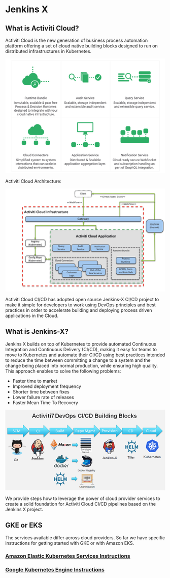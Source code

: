 # Jenkins X

## What is Activiti Cloud?

Activiti Cloud is the new generation of business process automation platform offering a set of cloud native building blocks designed to run on distributed infrastructures in Kubernetes.

![](../../../.gitbook/assets/what-is-activiti-cloud.png)

Activiti Cloud Architecture:

![](../../../.gitbook/assets/activiti-cloud-architecture.png)

Activiti Cloud CI/CD has adopted open source Jenkins-X CI/CD project to make it simple for developers to work using DevOps principles and best practices in order to accelerate building and deploying process driven applications in the Cloud.

## What is Jenkins-X?

Jenkins X builds on top of Kubernetes to provide automated Continuous Integration and Continuous Delivery \(CI/CD\), making it easy for teams to move to Kubernetes and automate their CI/CD using best practices intended to reduce the time between committing a change to a system and the change being placed into normal production, while ensuring high quality. This approach enables to solve the following problems:

* Faster time to market
* Improved deployment frequency
* Shorter time between fixes
* Lower failure rate of releases
* Faster Mean Time To Recovery

![](../../../.gitbook/assets/activiti7-devops-building-blocks.png)

We provide steps how to leverage the power of cloud provider services to create a solid foundation for Activiti Cloud CI/CD pipelines based on the Jenkins X project.

## GKE or EKS

The services available differ across cloud providers. So far we have specific instructions for getting started with GKE or with Amazon EKS.

### [Amazon Elastic Kubernetes Services Instructions](https://github.com/Activiti/activiti-7-developers-guide/tree/08503b350aeaae6a0946757a851bad4b6fb53d4c/getting-started/getting-started-activiti-cloud-jx/amazon-eks-jx.md)

### [Google Kubernetes Engine Instructions](https://github.com/Activiti/activiti-7-developers-guide/tree/08503b350aeaae6a0946757a851bad4b6fb53d4c/getting-started/getting-started-activiti-cloud-jx/google-cloud-gke-jx.md)

